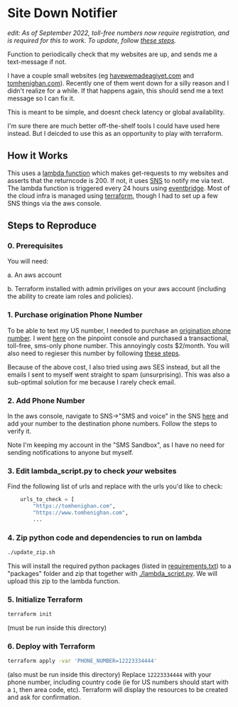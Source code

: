 # Site Down Notifier

_edit: As of September 2022, toll-free numbers now require registration, and is required for this to work. To update, follow [these steps](https://docs.aws.amazon.com/pinpoint/latest/userguide/settings-sms-tfn-register.html)._

Function to periodically check that my websites are up, and sends me a text-message if not.

I have a couple small websites (eg [havewemadeagiyet.com](https://www.havewemadeagiyet.com) and [tomhenighan.com](https://tomhenighan.com)). Recently one of them went down for a silly reason and I didn't realize for a while. If that happens again, this should send me a text message so I can fix it.

This is meant to be simple, and doesnt check latency or global availability.

I'm sure there are much better off-the-shelf tools I could have used here instead. But I deicded to use this as an opportunity to play with terraform.

## How it Works

This uses a [lambda function](https://aws.amazon.com/lambda/) which makes get-requests to my websites and asserts that the returncode is 200. If not, it uses [SNS](https://aws.amazon.com/sns/) to notify me via text. The lambda function is triggered every 24 hours using [eventbridge](https://aws.amazon.com/eventbridge/). Most of the cloud infra is managed using [terraform](https://www.terraform.io/), though I had to set up a few SNS things via the aws console.

## Steps to Reproduce

### 0. Prerequisites
You will need:

a. An aws account

b. Terraform installed with admin priviliges on your aws account (including the ability to create iam roles and policies).

### 1. Purchase origination Phone Number
To be able to text my US number, I needed to purchase an [origination phone number](https://docs.aws.amazon.com/pinpoint/latest/userguide/channels-sms-originating-identities.html). I went [here](https://console.aws.amazon.com/pinpoint/home?region=us-east-1#/sms-account-settings/requestLongCode) on the pinpoint console and purchased a transactional, toll-free, sms-only phone number. This annoyingly costs $2/month. You will also need to regieser this number by following [these steps](https://docs.aws.amazon.com/pinpoint/latest/userguide/settings-sms-tfn-register.html).

Because of the above cost, I also tried using aws SES instead, but all the emails I sent to myself went straight to spam (unsurprising). This was also a sub-optimal solution for me because I rarely check email.

### 2. Add Phone Number
In the aws console, navigate to SNS->"SMS and voice" in the SNS [here](https://console.aws.amazon.com/pinpoint/home?region=us-east-1#/sms-account-settings) and add your number to the destination phone numbers. Follow the steps to verify it.

Note I'm keeping my account in the "SMS Sandbox", as I have no need for sending notifications to anyone but myself.

### 3. Edit lambda_script.py to check _your_ websites
Find the following list of urls and replace with the urls you'd like to check:
```python
    urls_to_check = [
        "https://tomhenighan.com",
        "https://www.tomhenighan.com",
        ...
```

### 4. Zip python code and dependencies to run on lambda
```bash
./update_zip.sh
```
This will install the required python packages (listed in [requirements.txt](./requirements.txt)) to a "packages" folder and zip that together with [./lambda_script.py](./lambda_script.py). We will upload this zip to the lambda function.

### 5. Initialize Terraform
```bash
terraform init
```
(must be run inside this directory)

### 6. Deploy with Terraform
```bash
terraform apply -var 'PHONE_NUMBER=12223334444'
```
(also must be run inside this directory)
Replace `12223334444` with your phone number, including country code (ie for US numbers should start with a `1`, then area code, etc).
Terraform will display the resources to be created and ask for confirmation.
